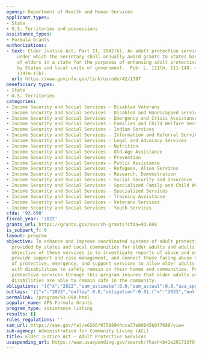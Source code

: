 ```yaml
---
agency: Department of Health and Human Services
applicant_types:
- State
- U.S. Territories and possessions
assistance_types:
- Formula Grants
authorizations:
- text: Elder Justice Act, Part II, 2042(b), An adult protective services grant program
    under which the Secretary shall annually award grants to States based on the percentage
    of elders in a state for the purposes of enhancing adult protective services provided
    by States and local units of government.. Pub. L. 111th, 111-148. 42 U.S.C. &sect;
    1397m-1(b).
  url: https://www.govinfo.gov/link/uscode/42/1397
beneficiary_types:
- State
- U.S. Territories
categories:
- Income Security and Social Services - Disabled Veterans
- Income Security and Social Services - Disabled and Handicapped Services
- Income Security and Social Services - Emergency and Crisis Assistance
- Income Security and Social Services - Families and Child Welfare Services
- Income Security and Social Services - Indian Services
- Income Security and Social Services - Information and Referral Services
- Income Security and Social Services - Legal and Advocacy Services
- Income Security and Social Services - Nutrition
- Income Security and Social Services - Old Age Assistance
- Income Security and Social Services - Prevention
- Income Security and Social Services - Public Assistance
- Income Security and Social Services - Refugees, Alien Services
- Income Security and Social Services - Research, Demonstration
- Income Security and Social Services - Social Security and Insurance
- Income Security and Social Services - Specialized Family and Child Welfare Services
- Income Security and Social Services - Specialized Services
- Income Security and Social Services - Training Assistance
- Income Security and Social Services - Veterans Services
- Income Security and Social Services - Youth Services
cfda: '93.698'
fiscal_year: '2022'
grants_url: https://grants.gov/search-grants?cfda=93.698
is_subpart_f: 0
layout: program
objective: To enhance and improve coordinated systems of adult protective services
  provided by states and local communities for older adults and adults with disabilities.  The
  objective of these services is to investigate reports of abuse and exploitation,
  provide support and case management, and connect those facing abuse to a variety
  of protective, emergency, and support services to allow older adults and adults
  with disabilities to safely remain in their homes and communities. Providing adult
  protective services through this program insures that older adults and adults with
  disabilities are able to remain safe in the community.
obligations: '[{"x":"2022","sam_estimate":0.0,"sam_actual":0.0,"usa_spending_actual":0.0},{"x":"2023","sam_estimate":13829521.0,"sam_actual":0.0,"usa_spending_actual":14242357.0},{"x":"2024","sam_estimate":0.0,"sam_actual":0.0,"usa_spending_actual":14850000.0}]'
outlays: '[{"x":"2022","outlay":0.0,"obligation":0.0},{"x":"2023","outlay":926553.73,"obligation":14242357.0},{"x":"2024","outlay":13262.56,"obligation":14850000.0}]'
permalink: /program/93.698.html
popular_name: APS Formula Grants
program_type: assistance_listing
results: []
rules_regulations: ''
sam_url: https://sam.gov/fal/e6266f97508944cca37e89845b0f7688/view
sub-agency: Administration for Community Living (ACL)
title: Elder Justice Act – Adult Protective Services
usaspending_url: https://www.usaspending.gov/search/?hash=b41e291713f9ffe462a80d4817e6c127
---
```

